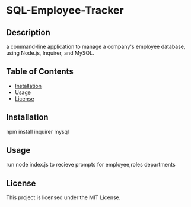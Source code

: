 
# SQL-Employee-Tracker

## Description
a command-line application  to manage a company's employee database, using Node.js, Inquirer, and MySQL.

## Table of Contents
- [Installation](#installation)
- [Usage](#usage)
- [License](#license)


## Installation
npm install inquirer mysql

## Usage
run node index.js to recieve prompts for employee,roles departments

## License
This project is licensed under the MIT License.


